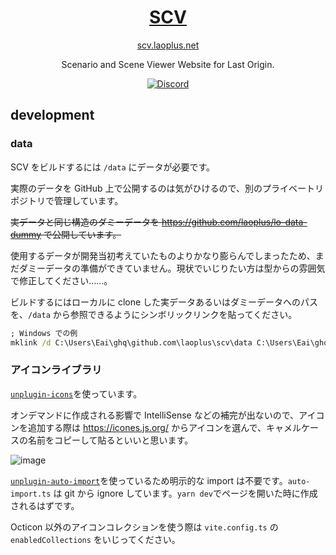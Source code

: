 <h1 align="center">
    <a href="https://scv.laoplus.net/">SCV</a>
</h1>
<p align="center">
    <a href="https://scv.laoplus.net/">scv.laoplus.net</a>
<p>

<p align="center">Scenario and Scene Viewer Website for Last Origin.</p>

<p align="center">
    <a href="https://discord.gg/Z6XSqZn6Zj">
        <img src="https://img.shields.io/discord/913406465312690217.svg?label=&logo=discord&logoColor=ffffff&color=5865F2&labelColor=5865F2&style=flat-square" alt="Discord" />
    </a>
</p>

## development

### data

SCV をビルドするには `/data` にデータが必要です。

実際のデータを GitHub 上で公開するのは気がひけるので、別のプライベートリポジトリで管理しています。

~~実データと同じ構造のダミーデータを https://github.com/laoplus/lo-data-dummy で公開しています。~~

使用するデータが開発当初考えていたものよりかなり膨らんでしまったため、まだダミーデータの準備ができていません。現状でいじりたい方は型からの雰囲気で修正してください……。

ビルドするにはローカルに clone した実データあるいはダミーデータへのパスを、`/data` から参照できるようにシンボリックリンクを貼ってください。

```cmd
; Windows での例
mklink /d C:\Users\Eai\ghq\github.com\laoplus\scv\data C:\Users\Eai\ghq\github.com\laoplus\lo-data
```

### アイコンライブラリ

[`unplugin-icons`](https://github.com/antfu/unplugin-icons)を使っています。

オンデマンドに作成される影響で IntelliSense などの補完が出ないので、アイコンを追加する際は https://icones.js.org/ からアイコンを選んで、キャメルケースの名前をコピーして貼るといいと思います。

![image](https://user-images.githubusercontent.com/3516343/179745714-764b45c6-d934-439c-bafc-173f5e4cb697.png)

[`unplugin-auto-import`](https://github.com/antfu/unplugin-auto-import)を使っているため明示的な import は不要です。`auto-import.ts` は git から ignore しています。`yarn dev`でページを開いた時に作成されるはずです。

Octicon 以外のアイコンコレクションを使う際は `vite.config.ts` の `enabledCollections` をいじってください。
